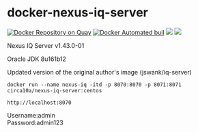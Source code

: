 # docker-nexus-iq-server
[![Docker Repository on Quay](https://quay.io/repository/circa10a/docker-nexus-iq-server/status "Docker Repository on Quay")](https://quay.io/repository/circa10a/docker-nexus-iq-server)
[![Docker Automated buil](https://img.shields.io/docker/automated/jrottenberg/ffmpeg.svg)]()
[![](https://images.microbadger.com/badges/image/circa10a/nexus-iq-server:centos.svg)](https://microbadger.com/images/circa10a/nexus-iq-server:centos "Get your own image badge on microbadger.com")
[![](https://images.microbadger.com/badges/version/circa10a/nexus-iq-server:centos.svg)](https://microbadger.com/images/circa10a/nexus-iq-server:centos "Get your own version badge on microbadger.com")

Nexus IQ Server v1.43.0-01

Oracle JDK 8u161b12

Updated version of the original author's image (jswank/iq-server)

`docker run --name nexus-iq -itd -p 8070:8070 -p 8071:8071 circa10a/nexus-iq-server:centos`

`http://localhost:8070`

Username:admin  
Password:admin123
